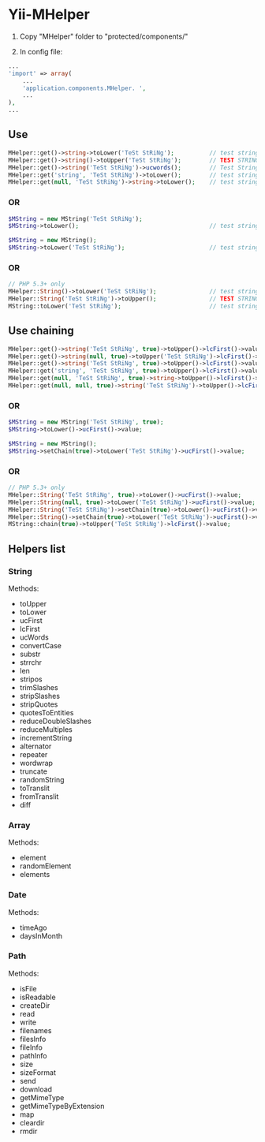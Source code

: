 Yii-MHelper
===========

1. Copy "MHelper" folder to "protected/components/"

2. In config file:

```php
...
'import' => array(
	...
	'application.components.MHelper. ',
	...
),
...
```

Use
---

```php
MHelper::get()->string->toLower('TeSt StRiNg');          // test string
MHelper::get()->string()->toUpper('TeSt StRiNg');        // TEST STRING
MHelper::get()->string('TeSt StRiNg')->ucwords();        // Test String
MHelper::get('string', 'TeSt StRiNg')->toLower();        // test string
MHelper::get(null, 'TeSt StRiNg')->string->toLower();    // test string
```

### OR

```php
$MString = new MString('TeSt StRiNg');
$MString->toLower();                                     // test string

$MString = new MString();
$MString->toLower('TeSt StRiNg');                        // test string
```

### OR

```php
// PHP 5.3+ only
MHelper::String()->toLower('TeSt StRiNg');               // test string
MHelper::String('TeSt StRiNg')->toUpper();               // TEST STRING
MString::toLower('TeSt StRiNg');                         // test string
```

Use chaining
------------

```php
MHelper::get()->string('TeSt StRiNg', true)->toUpper()->lcFirst()->value;                 // tEST STRING
MHelper::get()->string(null, true)->toUpper('TeSt StRiNg')->lcFirst()->value;             // tEST STRING
MHelper::get()->string('TeSt StRiNg', true)->toUpper()->lcFirst()->value;                 // tEST STRING
MHelper::get('string', 'TeSt StRiNg', true)->toUpper()->lcFirst()->value;                 // tEST STRING
MHelper::get(null, 'TeSt StRiNg', true)->string->toUpper()->lcFirst()->value;             // tEST STRING
MHelper::get(null, null, true)->string('TeSt StRiNg')->toUpper()->lcFirst()->value;       // tEST STRING
```

### OR

```php
$MString = new MString('TeSt StRiNg', true);
$MString->toLower()->ucFirst()->value;                                  // Test string

$MString = new MString();
$MString->setChain(true)->toLower('TeSt StRiNg')->ucFirst()->value;     // Test string
```

### OR

```php
// PHP 5.3+ only
MHelper::String('TeSt StRiNg', true)->toLower()->ucFirst()->value;               // Test string
MHelper::String(null, true)->toLower('TeSt StRiNg')->ucFirst()->value;           // Test string
MHelper::String('TeSt StRiNg')->setChain(true)->toLower()->ucFirst()->value;     // Test string
MHelper::String()->setChain(true)->toLower('TeSt StRiNg')->ucFirst()->value;     // Test string
MString::chain(true)->toUpper('TeSt StRiNg')->lcFirst()->value;                  // tEST STRING
```

Helpers list
------------

### String

Methods:

- toUpper
- toLower
- ucFirst
- lcFirst
- ucWords
- convertCase
- substr
- strrchr
- len
- stripos
- trimSlashes
- stripSlashes
- stripQuotes
- quotesToEntities
- reduceDoubleSlashes
- reduceMultiples
- incrementString
- alternator
- repeater
- wordwrap
- truncate
- randomString
- toTranslit
- fromTranslit
- diff

### Array

Methods:

- element
- randomElement
- elements

### Date

Methods:

- timeAgo
- daysInMonth

### Path

Methods:

- isFile
- isReadable
- createDir
- read
- write
- filenames
- filesInfo
- fileInfo
- pathInfo
- size
- sizeFormat
- send
- download
- getMimeType
- getMimeTypeByExtension
- map
- cleardir
- rmdir
